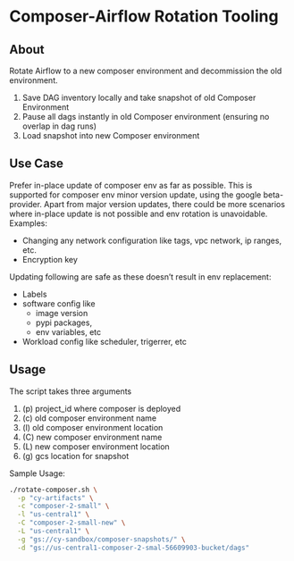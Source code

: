 # Composer-Airflow Rotation Tooling

## About

Rotate Airflow to a new composer environment and decommission the old environment.

1. Save DAG inventory locally and take snapshot of old Composer Environment
2. Pause all dags instantly in old Composer environment (ensuring no overlap in dag runs)
3. Load snapshot into new Composer environment

## Use Case

Prefer in-place update of composer env as far as possible. This is supported for composer env minor version update, using the google beta-provider. Apart from major version updates, there could be more scenarios where in-place update is not possible and env rotation is unavoidable. Examples:
- Changing any network configuration like tags, vpc network, ip ranges, etc.
- Encryption key

Updating following are safe as these doesn’t result in env replacement:
- Labels
- software config like
  - image version
  - pypi packages,
  - env variables, etc
- Workload config like scheduler, trigerrer, etc


## Usage

The script takes three arguments
1. (p) project_id where composer is deployed
2. (c) old composer environment name
3. (l) old composer environment location
1. (C) new composer environment name
2. (L) new composer environment location
3. (g) gcs location for snapshot

Sample Usage:

```bash
./rotate-composer.sh \
  -p "cy-artifacts" \
  -c "composer-2-small" \
  -l "us-central1" \
  -C "composer-2-small-new" \
  -L "us-central1" \
  -g "gs://cy-sandbox/composer-snapshots/" \
  -d "gs://us-central1-composer-2-smal-56609903-bucket/dags"
```
